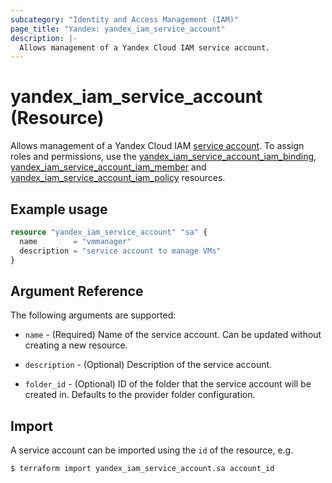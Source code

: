 ```yaml
---
subcategory: "Identity and Access Management (IAM)"
page_title: "Yandex: yandex_iam_service_account"
description: |-
  Allows management of a Yandex Cloud IAM service account.
---
```


# yandex_iam_service_account (Resource)

Allows management of a Yandex Cloud IAM [service account](https://cloud.yandex.com/docs/iam/concepts/users/service-accounts). To assign roles and permissions, use the [yandex_iam_service_account_iam_binding](iam_service_account_iam_binding.html), [yandex_iam_service_account_iam_member](iam_service_account_iam_member.html) and [yandex_iam_service_account_iam_policy](iam_service_account_iam_policy.html) resources.

## Example usage

```terraform
resource "yandex_iam_service_account" "sa" {
  name        = "vmmanager"
  description = "service account to manage VMs"
}
```

## Argument Reference

The following arguments are supported:

* `name` - (Required) Name of the service account. Can be updated without creating a new resource.

* `description` - (Optional) Description of the service account.

* `folder_id` - (Optional) ID of the folder that the service account will be created in. Defaults to the provider folder configuration.

## Import

A service account can be imported using the `id` of the resource, e.g.

```
$ terraform import yandex_iam_service_account.sa account_id
```
